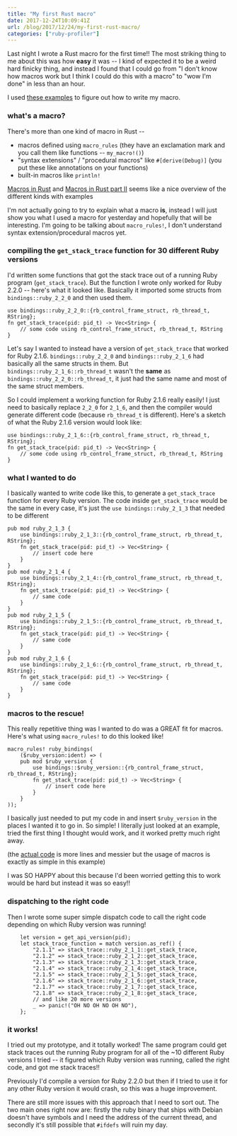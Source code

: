 ```yaml
---
title: "My first Rust macro"
date: 2017-12-24T10:09:41Z
url: /blog/2017/12/24/my-first-rust-macro/
categories: ["ruby-profiler"]
---
```


Last night I wrote a Rust macro for the first time!! The most striking thing to me about this 
was how **easy** it was -- I kind of expected it to be a weird hard finicky thing, and instead I
found that I could go from "I don't know how macros work but I think I could do this with a macro"
to "wow I'm done" in less than an hour.

I used [these examples](https://gist.github.com/jfager/5936197) to figure out how to write my macro.

### what's a macro?

There's more than one kind of macro in Rust -- 

* macros defined using `macro_rules` (they have an exclamation mark and you call them like functions -- `my_macro!()`)
* "syntax extensions" / "procedural macros" like `#[derive(Debug)]` (you put these like annotations on your functions)
* built-in macros like `println!`

[Macros in Rust](https://www.ncameron.org/blog/macros-in-rust-pt1/) and [Macros in Rust part II](https://www.ncameron.org/blog/macros-in-rust-pt2/) seems like a nice overview of the different kinds with examples

I'm not actually going to try to explain what a macro **is**, instead I will just show you what I
used a macro for yesterday and hopefully that will be interesting. I'm going to be talking about
`macro_rules!`, I don't understand syntax extension/procedural macros yet.

### compiling the `get_stack_trace` function for 30 different Ruby versions

I'd written some functions that got the stack trace out of a running Ruby program
(`get_stack_trace`). But the function I wrote only worked for Ruby 2.2.0 -- here's what it looked
like. Basically it imported some structs from `bindings::ruby_2_2_0` and then used them.

```
use bindings::ruby_2_2_0::{rb_control_frame_struct, rb_thread_t, RString};
fn get_stack_trace(pid: pid_t) -> Vec<String> {
    // some code using rb_control_frame_struct, rb_thread_t, RString
}
```

Let's say I wanted to instead have a version of `get_stack_trace` that worked for Ruby 2.1.6.
`bindings::ruby_2_2_0` and `bindings::ruby_2_1_6` had basically all the same structs in them. But
`bindings::ruby_2_1_6::rb_thread_t` wasn't the **same** as `bindings::ruby_2_2_0::rb_thread_t`, it
just had the same name and most of the same struct members.

So I could implement a working function for Ruby 2.1.6 really easily! I just need to basically
replace `2_2_0` for `2_1_6`, and then the compiler would generate different code (because `rb_thread_t` is
different). Here's a sketch of what the Ruby 2.1.6 version would look like:

```
use bindings::ruby_2_1_6::{rb_control_frame_struct, rb_thread_t, RString};
fn get_stack_trace(pid: pid_t) -> Vec<String> {
    // some code using rb_control_frame_struct, rb_thread_t, RString
}
```

### what I wanted to do 

I basically wanted to write code like this, to generate a `get_stack_trace` function for
every Ruby version. The code inside `get_stack_trace` would be the same in every case, it's just the
`use bindings::ruby_2_1_3` that needed to be different

```
pub mod ruby_2_1_3 {
    use bindings::ruby_2_1_3::{rb_control_frame_struct, rb_thread_t, RString};
    fn get_stack_trace(pid: pid_t) -> Vec<String> {
        // insert code here
    }
}
pub mod ruby_2_1_4 {
    use bindings::ruby_2_1_4::{rb_control_frame_struct, rb_thread_t, RString};
    fn get_stack_trace(pid: pid_t) -> Vec<String> {
        // same code
    }
}
pub mod ruby_2_1_5 {
    use bindings::ruby_2_1_5::{rb_control_frame_struct, rb_thread_t, RString};
    fn get_stack_trace(pid: pid_t) -> Vec<String> {
        // same code
    }
}
pub mod ruby_2_1_6 {
    use bindings::ruby_2_1_6::{rb_control_frame_struct, rb_thread_t, RString};
    fn get_stack_trace(pid: pid_t) -> Vec<String> {
        // same code
    }
}
```

### macros to the rescue!

This really repetitive thing was I wanted to do was a GREAT fit for macros. Here's what using
`macro_rules!` to do this looked like!

```
macro_rules! ruby_bindings(
    ($ruby_version:ident) => (
    pub mod $ruby_version {
        use bindings::$ruby_version::{rb_control_frame_struct, rb_thread_t, RString};
        fn get_stack_trace(pid: pid_t) -> Vec<String> {
            // insert code here
        }
    }
));
```

I basically just needed to put my code in and insert `$ruby_version` in the places I wanted it to go
in. So simple! I literally just looked at an example, tried the first thing I thought would work,
and it worked pretty much right away.

(the [actual code](https://github.com/jvns/ruby-stacktrace/blob/b0b92863564e54da59ea7f066aff5bb0d92a4968/src/lib.rs#L249-L393) is more lines and messier but the usage of macros is exactly as simple in this example)

I was SO HAPPY about this because I'd been worried getting this to work would be hard but instead it
was so easy!!

### dispatching to the right code

Then I wrote some super simple dispatch code to call the right code depending on which Ruby version
was running!

```
    let version = get_api_version(pid);
    let stack_trace_function = match version.as_ref() {
        "2.1.1" => stack_trace::ruby_2_1_1::get_stack_trace,
        "2.1.2" => stack_trace::ruby_2_1_2::get_stack_trace,
        "2.1.3" => stack_trace::ruby_2_1_3::get_stack_trace,
        "2.1.4" => stack_trace::ruby_2_1_4::get_stack_trace,
        "2.1.5" => stack_trace::ruby_2_1_5::get_stack_trace,
        "2.1.6" => stack_trace::ruby_2_1_6::get_stack_trace,
        "2.1.7" => stack_trace::ruby_2_1_7::get_stack_trace,
        "2.1.8" => stack_trace::ruby_2_1_8::get_stack_trace,
        // and like 20 more versions
        _ => panic!("OH NO OH NO OH NO"),
    };
```

### it works!

I tried out my prototype, and it totally worked! The same program could get stack traces out the
running Ruby program for all of the ~10 different Ruby versions I tried -- it figured which
Ruby version was running, called the right code, and got me stack traces!!

Previously I'd compile a version for Ruby 2.2.0 but then if I tried to use it for any other Ruby
version it would crash, so this was a huge improvement.

There are still more issues with this approach that I need to sort out. The two main ones right now
are: firstly the ruby binary that ships with Debian doesn't have symbols and I need the address of
the current thread, and secondly it's still possible that `#ifdefs` will ruin my day.
